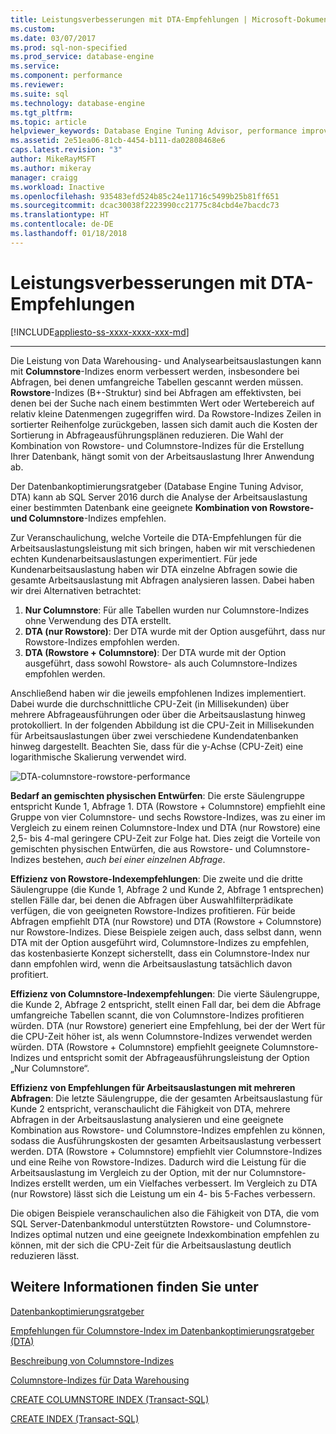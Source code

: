 ```yaml
---
title: Leistungsverbesserungen mit DTA-Empfehlungen | Microsoft-Dokumentation
ms.custom: 
ms.date: 03/07/2017
ms.prod: sql-non-specified
ms.prod_service: database-engine
ms.service: 
ms.component: performance
ms.reviewer: 
ms.suite: sql
ms.technology: database-engine
ms.tgt_pltfrm: 
ms.topic: article
helpviewer_keywords: Database Engine Tuning Advisor, performance improvements
ms.assetid: 2e51ea06-81cb-4454-b111-da02808468e6
caps.latest.revision: "3"
author: MikeRayMSFT
ms.author: mikeray
manager: craigg
ms.workload: Inactive
ms.openlocfilehash: 935483efd524b85c24e11716c5499b25b81ff651
ms.sourcegitcommit: dcac30038f2223990cc21775c84cbd4e7bacdc73
ms.translationtype: HT
ms.contentlocale: de-DE
ms.lasthandoff: 01/18/2018
---
```

# <a name="performance-improvements-using-dta-recommendations"></a>Leistungsverbesserungen mit DTA-Empfehlungen
[!INCLUDE[appliesto-ss-xxxx-xxxx-xxx-md](../../includes/appliesto-ss-xxxx-xxxx-xxx-md.md)]


---
Die Leistung von Data Warehousing- und Analysearbeitsauslastungen kann mit **Columnstore**-Indizes enorm verbessert werden, insbesondere bei Abfragen, bei denen umfangreiche Tabellen gescannt werden müssen. **Rowstore**-Indizes (B+-Struktur) sind bei Abfragen am effektivsten, bei denen bei der Suche nach einem bestimmten Wert oder Wertebereich auf relativ kleine Datenmengen zugegriffen wird. Da Rowstore-Indizes Zeilen in sortierter Reihenfolge zurückgeben, lassen sich damit auch die Kosten der Sortierung in Abfrageausführungsplänen reduzieren. Die Wahl der Kombination von Rowstore- und Columnstore-Indizes für die Erstellung Ihrer Datenbank, hängt somit von der Arbeitsauslastung Ihrer Anwendung ab.

Der Datenbankoptimierungsratgeber (Database Engine Tuning Advisor, DTA) kann ab SQL Server 2016 durch die Analyse der Arbeitsauslastung einer bestimmten Datenbank eine geeignete **Kombination von Rowstore- und Columnstore**-Indizes empfehlen. 

Zur Veranschaulichung, welche Vorteile die DTA-Empfehlungen für die Arbeitsauslastungsleistung mit sich bringen, haben wir mit verschiedenen echten Kundenarbeitsauslastungen experimentiert. Für jede Kundenarbeitsauslastung haben wir DTA einzelne Abfragen sowie die gesamte Arbeitsauslastung mit Abfragen analysieren lassen. Dabei haben wir drei Alternativen betrachtet:
  
  1. **Nur Columnstore**: Für alle Tabellen wurden nur Columnstore-Indizes ohne Verwendung des DTA erstellt. 
  2. **DTA (nur Rowstore)**: Der DTA wurde mit der Option ausgeführt, dass nur Rowstore-Indizes empfohlen werden.
  3. **DTA (Rowstore + Columnstore)**: Der DTA wurde mit der Option ausgeführt, dass sowohl Rowstore- als auch Columnstore-Indizes empfohlen werden.  
   
Anschließend haben wir die jeweils empfohlenen Indizes implementiert. Dabei wurde die durchschnittliche CPU-Zeit (in Millisekunden) über mehrere Abfrageausführungen oder über die Arbeitsauslastung hinweg protokolliert. In der folgenden Abbildung ist die CPU-Zeit in Millisekunden für Arbeitsauslastungen über zwei verschiedene Kundendatenbanken hinweg dargestellt. Beachten Sie, dass für die y-Achse (CPU-Zeit) eine logarithmische Skalierung verwendet wird.   


![DTA-columnstore-rowstore-performance](../../relational-databases/performance/media/dta-columnstore-rowstore-performance.gif)



**Bedarf an gemischten physischen Entwürfen**: Die erste Säulengruppe entspricht Kunde 1, Abfrage 1. DTA (Rowstore + Columnstore) empfiehlt eine Gruppe von vier Columnstore- und sechs Rowstore-Indizes, was zu einer im Vergleich zu einem reinen Columnstore-Index und DTA (nur Rowstore) eine 2,5- bis 4-mal geringere CPU-Zeit zur Folge hat. Dies zeigt die Vorteile von gemischten physischen Entwürfen, die aus Rowstore- und Columnstore-Indizes bestehen, *auch bei einer einzelnen Abfrage*. 

**Effizienz von Rowstore-Indexempfehlungen**: Die zweite und die dritte Säulengruppe (die Kunde 1, Abfrage 2 und Kunde 2, Abfrage 1 entsprechen) stellen Fälle dar, bei denen die Abfragen über Auswahlfilterprädikate verfügen, die von geeigneten Rowstore-Indizes profitieren. Für beide Abfragen empfiehlt DTA (nur Rowstore) und DTA (Rowstore + Columnstore) nur Rowstore-Indizes. Diese Beispiele zeigen auch, dass selbst dann, wenn DTA mit der Option ausgeführt wird, Columnstore-Indizes zu empfehlen, das kostenbasierte Konzept sicherstellt, dass ein Columnstore-Index nur dann empfohlen wird, wenn die Arbeitsauslastung tatsächlich davon profitiert.

**Effizienz von Columnstore-Indexempfehlungen**: Die vierte Säulengruppe, die Kunde 2, Abfrage 2 entspricht, stellt einen Fall dar, bei dem die Abfrage umfangreiche Tabellen scannt, die von Columnstore-Indizes profitieren würden. DTA (nur Rowstore) generiert eine Empfehlung, bei der der Wert für die CPU-Zeit höher ist, als wenn Columnstore-Indizes verwendet werden würden. DTA (Rowstore + Columnstore) empfiehlt geeignete Columnstore-Indizes und entspricht somit der Abfrageausführungsleistung der Option „Nur Columnstore“.

**Effizienz von Empfehlungen für Arbeitsauslastungen mit mehreren Abfragen**: Die letzte Säulengruppe, die der gesamten Arbeitsauslastung für Kunde 2 entspricht, veranschaulicht die Fähigkeit von DTA, mehrere Abfragen in der Arbeitsauslastung analysieren und eine geeignete Kombination aus Rowstore- und Columnstore-Indizes empfehlen zu können, sodass die Ausführungskosten der gesamten Arbeitsauslastung verbessert werden. DTA (Rowstore + Columnstore) empfiehlt vier Columnstore-Indizes und eine Reihe von Rowstore-Indizes. Dadurch wird die Leistung für die Arbeitsauslastung im Vergleich zu der Option, mit der nur Columnstore-Indizes erstellt werden, um ein Vielfaches verbessert. Im Vergleich zu DTA (nur Rowstore) lässt sich die Leistung um ein 4- bis 5-Faches verbessern.

Die obigen Beispiele veranschaulichen also die Fähigkeit von DTA, die vom SQL Server-Datenbankmodul unterstützten Rowstore- und Columnstore-Indizes optimal nutzen und eine geeignete Indexkombination empfehlen zu können, mit der sich die CPU-Zeit für die Arbeitsauslastung deutlich reduzieren lässt. 

<a name="see-also"></a>Weitere Informationen finden Sie unter
---
[Datenbankoptimierungsratgeber](../../relational-databases/performance/database-engine-tuning-advisor.md)

[Empfehlungen für Columnstore-Index im Datenbankoptimierungsratgeber (DTA)](../../relational-databases/performance/columnstore-index-recommendations-in-database-engine-tuning-advisor-dta.md)

[Beschreibung von Columnstore-Indizes](~/relational-databases/indexes/columnstore-indexes-overview.md)

[Columnstore-Indizes für Data Warehousing](~/relational-databases/indexes/columnstore-indexes-data-warehouse.md)

[CREATE COLUMNSTORE INDEX (Transact-SQL)](../../t-sql/statements/create-columnstore-index-transact-sql.md)

[CREATE INDEX (Transact-SQL)](../../t-sql/statements/create-index-transact-sql.md)



